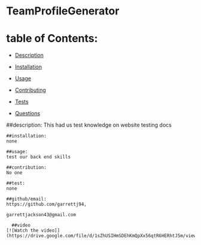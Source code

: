 # TeamProfileGenerator
# table of Contents:
  - [Description](#description)
  - [Installation](#installation)
  - [Usage](#usage)

  - [Contributing](#contributing)
  - [Tests](#tests)
  - [Questions](#questions)
  
  ##description:
    This had us test knowledge on website testing docs

    ##installation:
    none

    ##usage:
    test our back end skills

    ##contribution:
    No one

    ##test:
    none 

    ##github/email:  
    https://github.com/garrettj94, 
    
    garrettjackson43@gmail.com

      ##video
    [![Watch the video]](https://drive.google.com/file/d/1sZhUSIHmSDEhKmQpXx56qtR6HERhtJ5m/view)
    







